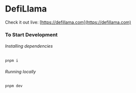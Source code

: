 # DefiLlama

Check it out live: [https://defillama.com](https://defillama.com)

### To Start Development

###### Installing dependencies
```bash
pnpm i
```

###### Running locally
```bash
pnpm dev
```

